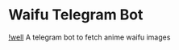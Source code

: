 # Waifu Telegram Bot
[!well](https://i.waifu.pics/pfkhW0K.png)
A telegram bot to fetch anime waifu images
